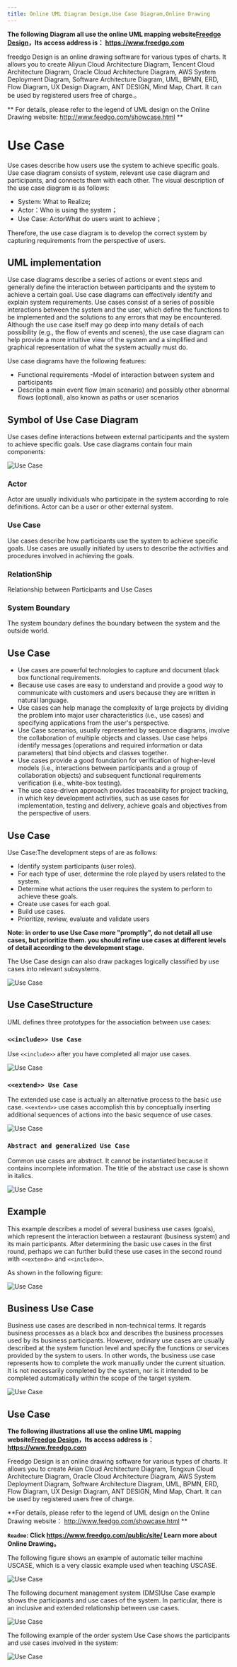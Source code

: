 ```yaml
---
title: Online UML Diagram Design,Use Case Diagram,Online Drawing
---
```


**The following Diagram all use the online UML mapping website[Freedgo Design](https://www.freedgo.com)，Its access address is： https://www.freedgo.com**

freedgo Design is an online drawing software for various types of charts. It allows you to create Aliyun Cloud Architecture Diagram, Tencent Cloud Architecture Diagram, Oracle Cloud Architecture Diagram, AWS System Deployment Diagram, Software Architecture Diagram, UML, BPMN, ERD, Flow Diagram, UX Design Diagram, ANT DESIGN, Mind Map, Chart. It can be used by registered users free of charge.。

** For details, please refer to the legend of UML design on the Online Drawing website:  http://www.feedgo.com/showcase.html **



# Use Case

Use cases describe how users use the system to achieve specific goals. Use case diagram consists of system, relevant use case diagram and participants, and connects them with each other. The visual description of the use case diagram is as follows:

- System: What to Realize;
- Actor：Who is using the system；
- Use Case: ActorWhat do users want to achieve；

Therefore, the use case diagram is to develop the correct system by capturing requirements from the perspective of users.

## UML implementation

Use case diagrams describe a series of actions or event steps and generally define the interaction between participants and the system to achieve a certain goal. 
Use case diagrams can effectively identify and explain system requirements. 
Use cases consist of a series of possible interactions between the system and the user, which define the functions to be implemented and the solutions to any errors that may be encountered. 
Although the use case itself may go deep into many details of each possibility (e.g., the flow of events and scenes), the use case diagram can help provide a more intuitive view of the system and a simplified and graphical representation of what the system actually must do.

Use case diagrams have the following features:
- Functional requirements -Model of interaction between system and participants 
- Describe a main event flow (main scenario) and possibly other abnormal flows (optional), also known as paths or user scenarios

## Symbol of Use Case Diagram
Use cases define interactions between external participants and the system to achieve specific goals. Use case diagrams contain four main components:

![Use Case](https://www.freedgo.com/public/themes/freedgo/uml/usecase.png "Use Case")

### Actor
Actor are usually individuals who participate in the system according to role definitions. Actor can be a user or other external system.

### Use Case
Use cases describe how participants use the system to achieve specific goals. Use cases are usually initiated by users to describe the activities and procedures involved in achieving the goals.

### RelationShip
Relationship between Participants and Use Cases

### System Boundary

The system boundary defines the boundary between the system and the outside world.


## Use Case 

- Use cases are powerful technologies to capture and document black box functional requirements. 
- Because use cases are easy to understand and provide a good way to communicate with customers and users because they are written in natural language. 
- Use cases can help manage the complexity of large projects by dividing the problem into major user characteristics (i.e., use cases) and specifying applications from the user's perspective. 
- Use Case scenarios, usually represented by sequence diagrams, involve the collaboration of multiple objects and classes. Use case helps identify messages (operations and required information or data parameters) that bind objects and classes together. 
- Use cases provide a good foundation for verification of higher-level models (i.e., interactions between participants and a group of collaboration objects) and subsequent functional requirements verification (i.e., white-box testing). 
- The use case-driven approach provides traceability for project tracking, in which key development activities, such as use cases for implementation, testing and delivery, achieve goals and objectives from the perspective of users.

## Use Case 

Use Case:The development steps of are as follows:

- Identify system participants (user roles). 
- For each type of user, determine the role played by users related to the system. 
- Determine what actions the user requires the system to perform to achieve these goals. 
- Create use cases for each goal. 
- Build use cases. 
- Prioritize, review, evaluate and validate users


**Note: in order to use Use Case more "promptly", do not detail all use cases, but prioritize them. you should refine use cases at different levels of detail according to the development stage.**

The Use Case design can also draw packages logically classified by use cases into relevant subsystems.

![Use Case](https://www.freedgo.com/public/themes/freedgo/uml/usecase1.png "Use Case")


## Use CaseStructure

UML defines three prototypes for the association between use cases:

### `<<include>> Use Case`

Use `<<include>>` after you have completed all major use cases.

![Use Case](https://www.freedgo.com/public/themes/freedgo/uml/usecase3.png "Use Case")


### `<<extend>> Use Case`

The extended use case is actually an alternative process to the basic use case. `<<extend>>` use cases accomplish this by conceptually inserting additional sequences of actions into the basic sequence of use cases.

![Use Case](https://www.freedgo.com/public/themes/freedgo/uml/usecase4.png "Use Case")

### `Abstract and generalized Use Case`

Common use cases are abstract. It cannot be instantiated because it contains incomplete information. The title of the abstract use case is shown in italics.

![Use Case](https://www.freedgo.com/public/themes/freedgo/uml/usecase5.png "Use Case")


## Example

 
This example describes a model of several business use cases (goals), which represent the interaction between a restaurant (business system) and its main participants. After determining the basic use cases in the first round, perhaps we can further build these use cases in the second round with `<<extend>>` and `<<include>>`.

As shown in the following figure:

![Use Case](https://www.freedgo.com/public/themes/freedgo/uml/usecase10.png "Use Case")

## Business Use Case

Business use cases are described in non-technical terms. 
It regards business processes as a black box and describes the business processes used by its business participants. 
However, ordinary use cases are usually described at the system function level and specify the functions or services provided by the system to users. In other words, the business use case represents how to complete the work manually under the current situation. 
It is not necessarily completed by the system, nor is it intended to be completed automatically within the scope of the target system.

![Use Case](https://www.freedgo.com/public/themes/freedgo/uml/usecase7.png "Use Case")


## Use Case 

**The following illustrations all use the online UML mapping website[Freedgo Design](https://www.freedgo.com)，Its access address is： https://www.freedgo.com**

Freedgo Design is an online drawing software for various types of charts. It allows you to create Arian Cloud Architecture Diagram, Tengxun Cloud Architecture Diagram, Oracle Cloud Architecture Diagram, AWS System Deployment Diagram, Software Architecture Diagram, UML, BPMN, ERD, Flow Diagram, UX Design Diagram, ANT DESIGN, Mind Map, Chart. It can be used by registered users free of charge.

**For details, please refer to the legend of UML design on the Online Drawing website：  http://www.feedgo.com/showcase.html **

**`Readme`: Click https://www.freedgo.com/public/site/ Learn more about Online Drawing。**

The following figure shows an example of automatic teller machine USCASE, which is a very classic example used when teaching USCASE.

![Use Case](https://www.freedgo.com/public/themes/freedgo/uml/usecase8.png "Use Case")

The following document management system (DMS)Use Case example shows the participants and use cases of the system. In particular, there is an inclusive and extended relationship between use cases.

![Use Case](https://www.freedgo.com/public/themes/freedgo/uml/usecase6.png "Use Case")


The following example of the order system Use Case shows the participants and use cases involved in the system:

![Use Case](https://www.freedgo.com/public/themes/freedgo/uml/usecase9.png "Use Case")









